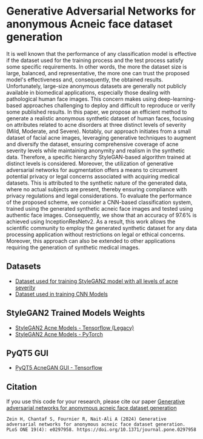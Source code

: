 # Generative Adversarial Networks for anonymous Acneic face dataset generation

It is well known that the performance of any classification model is effective if the dataset used for the training process and the test process satisfy some specific requirements. In other words, the more the dataset size is large, balanced, and representative, the more one can trust the proposed model's effectiveness and, consequently, the obtained results. Unfortunately, large-size anonymous datasets are generally not publicly available in biomedical applications, especially those dealing with pathological human face images. This concern makes using deep-learning-based approaches challenging to deploy and difficult to reproduce or verify some published results. In this paper, we propose an efficient method to generate a realistic anonymous synthetic dataset of human faces, focusing on attributes related to acne disorders at three distinct levels of severity (Mild, Moderate, and Severe). Notably, our approach initiates from a small dataset of facial acne images, leveraging generative techniques to augment and diversify the dataset, ensuring comprehensive coverage of acne severity levels while maintaining anonymity and realism in the synthetic data. Therefore, a specific hierarchy StyleGAN-based algorithm trained at distinct levels is considered. Moreover, the utilization of generative adversarial networks for augmentation offers a means to circumvent potential privacy or legal concerns associated with acquiring medical datasets. This is attributed to the synthetic nature of the generated data, where no actual subjects are present, thereby ensuring compliance with privacy regulations and legal considerations. To evaluate the performance of the proposed scheme, we consider a CNN-based classification system, trained using the generated synthetic acneic face images and tested using authentic face images. Consequently, we show that an accuracy of 97.6\% is achieved using InceptionResNetv2. As a result, this work allows the scientific community to employ the generated synthetic dataset for any data processing application without restrictions on legal or ethical concerns. Moreover, this approach can also be extended to other applications requiring the generation of synthetic medical images.

## Datasets
- [Dataset used for training StyleGAN2 model with all levels of acne severity](https://figshare.com/articles/dataset/StyleGAN2_Acne_Dataset/25033925)
- [Dataset used in training CNN Models](https://figshare.com/articles/dataset/StyleGAN2_Generated_Dataset_for_CNN_training/25033928)

## StyleGAN2 Trained Models Weights
- [StyleGAN2 Acne Models - Tensorflow (Legacy)](https://figshare.com/articles/software/StyleGAN2_Acne_Models_-_Tensorflow_Legacy_/25033946)
- [StyleGAN2 Acne Models - PyTorch](https://figshare.com/articles/software/StyleGAN2_Acne_Models_-_PyTorch/25033955)

## PyQT5 GUI
- [PyQT5 AcneGAN GUI - Tensorflow](https://figshare.com/articles/software/PyQT5_AcneGAN_GUI_-_Tensorflow/25033943)

## Citation
If you use this code for your research, please cite our paper [Generative adversarial networks for anonymous  acneic face dataset generation](https://doi.org/10.1371/journal.pone.0297958)
```
Zein H, Chantaf S, Fournier R, Nait-Ali A (2024) Generative adversarial networks for anonymous acneic face dataset generation. PLoS ONE 19(4): e0297958. https://doi.org/10.1371/journal.pone.0297958
```



